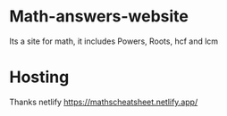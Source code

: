 # Math-answers-website
Its a site for math, it includes Powers, Roots, hcf and lcm

# Hosting

Thanks netlify
https://mathscheatsheet.netlify.app/